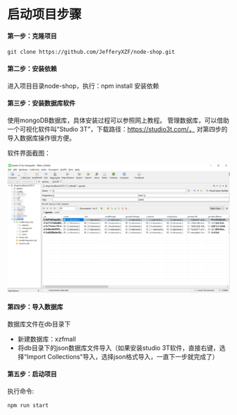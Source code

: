 # 启动项目步骤

#### 第一步：克隆项目
```
git clone https://github.com/JefferyXZF/node-shop.git
```

#### 第二步：安装依赖
进入项目目录node-shop，执行：npm install 安装依赖

#### 第三步：安装数据库软件
使用mongoDB数据库，具体安装过程可以参照网上教程。
管理数据库，可以借助一个可视化软件叫“Studio 3T”，下载路径：https://studio3t.com/，
对第四步的导入数据库操作很方便。

软件界面截图：

![1558447219686](/images/1558447219686.png)

#### 第四步：导入数据库
数据库文件在db目录下

- 新建数据库：xzfmall
- 将db目录下的json数据库文件导入（如果安装studio 3T软件，直接右键，选择“Import Collections"导入，选择json格式导入，一直下一步就完成了）

#### 第五步：启动项目
执行命令:
```
npm run start
```
